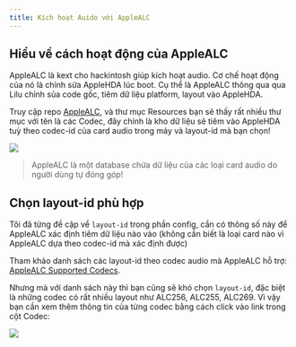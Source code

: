 ```yaml
---
title: Kích hoạt Auido với AppleALC
---
```


## Hiểu về cách hoạt động của AppleALC

AppleALC là kext cho hackintosh giúp kích hoạt audio. Cơ chế hoạt động của nó là chỉnh sửa AppleHDA lúc boot. Cụ thể là  AppleALC thông qua qua Lilu chỉnh sủa code gốc, tiêm dữ liệu platform, layout vào AppleHDA.

Truy cập repo [AppleALC](https://github.com/acidanthera/AppleALC), và thư mục Resources bạn sẽ thấy rất nhiều thư mục với tên là các Codec, đây chính là kho dữ liệu sẽ tiêm vào AppleHDA tuỳ theo codec-id của card audio trong máy và layout-id mà bạn chọn!

![](/img/docs/post-install/applealc-resource.png)


> AppleALC là một database chứa dữ liệu của các loại card audio do người dùng tự đóng góp!

## Chọn layout-id phù hợp

Tôi đã từng đề cập về `layout-id` trong phần config, cần có thông số này để AppleALC xác định tiêm dữ liệu nào vào (không cần biết là loại card nào vì AppleALC dựa theo codec-id mà xác định được)

Tham khảo danh sách các layout-id theo codec audio mà AppleALC hỗ trợ: [AppleALC Supported Codecs](https://github.com/acidanthera/AppleALC/wiki/Supported-codecs).

Nhưng mà với danh sách này thì bạn cũng sẽ khó chọn `layout-id`, đặc biệt là những codec có rất nhiều layout như ALC256, ALC255, ALC269. Vì vậy bạn cần xem thêm thông tin của từng codec bằng cách click vào link trong cột Codec:

![](/img/docs/post-install/applealc-sp.png)

